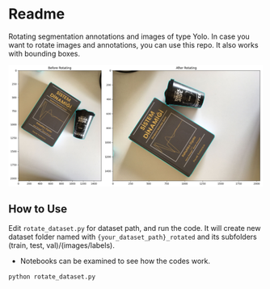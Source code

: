 # Readme

Rotating segmentation annotations and images of type Yolo. In case you want to rotate images and annotations, you can use this repo. It also works with bounding boxes. 



![before_after.png](./images/before_after.png)



## How to Use

Edit `rotate_dataset.py` for dataset path, and run the code. It will create new dataset folder named with `{your_dataset_path}_rotated` and its subfolders (train, test, val)/(images/labels). 

- Notebooks can be examined to see how the codes work.

```bash
python rotate_dataset.py
```
